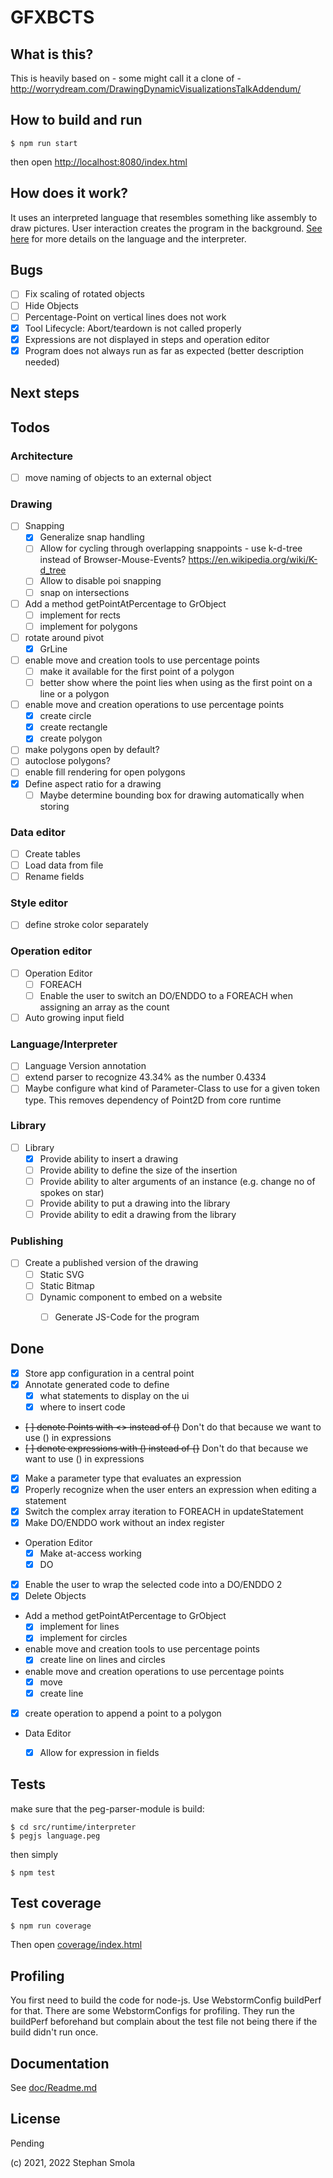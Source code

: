 GFXBCTS
=======

## What is this?

This is heavily based on - some might call it a clone of - http://worrydream.com/DrawingDynamicVisualizationsTalkAddendum/

## How to build and run

`$ npm run start`

then open [http://localhost:8080/index.html](http://localhost:8080/index.html)

## How does it work?

It uses an interpreted language that resembles something like assembly to draw pictures. User interaction
creates the program in the background. [See here](doc/opcodes.md) for more details on the language and the interpreter.

## Bugs
* [ ] Fix scaling of rotated objects
* [ ] Hide Objects
* [ ] Percentage-Point on vertical lines does not work
* [x] Tool Lifecycle: Abort/teardown is not called properly 
* [x] Expressions are not displayed in steps and operation editor
* [x] Program does not always run as far as expected (better description needed)

## Next steps

## Todos

### Architecture
* [ ] move naming of objects to an external object

### Drawing
* [ ] Snapping
  * [x] Generalize snap handling 
  * [ ] Allow for cycling through overlapping snappoints - use k-d-tree instead of Browser-Mouse-Events? https://en.wikipedia.org/wiki/K-d_tree
  * [ ] Allow to disable poi snapping
  * [ ] snap on intersections
* [ ] Add a method getPointAtPercentage to GrObject
  * [ ] implement for rects
  * [ ] implement for polygons
* [ ] rotate around pivot
  * [x] GrLine
* [ ] enable move and creation tools to use percentage points
  * [ ] make it available for the first point of a polygon
  * [ ] better show where the point lies when using as the first point on a line or a polygon
* [ ] enable move and creation operations to use percentage points
  * [x] create circle
  * [x] create rectangle
  * [x] create polygon
* [ ] make polygons open by default?
* [ ] autoclose polygons?
* [ ] enable fill rendering for open polygons
* [x] Define aspect ratio for a drawing
  * [ ] Maybe determine bounding box for drawing automatically when storing

### Data editor
* [ ] Create tables
* [ ] Load data from file
* [ ] Rename fields

### Style editor
* [ ] define stroke color separately

### Operation editor
* [ ] Operation Editor
  * [ ] FOREACH
  * [ ] Enable the user to switch an DO/ENDDO to a FOREACH when assigning an array as the count
* [ ] Auto growing input field

### Language/Interpreter
* [ ] Language Version annotation
* [ ] extend parser to recognize 43.34% as  the number 0.4334
* [ ] Maybe configure what kind of Parameter-Class to use for a given token type. This removes dependency of Point2D from core runtime

### Library
* [ ] Library
  * [x] Provide ability to insert a drawing
  * [ ] Provide ability to define the size of the insertion
  * [ ] Provide ability to alter arguments of an instance (e.g. change no of spokes on star)
  * [ ] Provide ability to put a drawing into the library
  * [ ] Provide ability to edit a drawing from the library

### Publishing
* [ ] Create a published version of the drawing
  * [ ] Static SVG
  * [ ] Static Bitmap
  * [ ] Dynamic component to embed on a website
    * [ ] Generate JS-Code for the program



## Done
* [x] Store app configuration in a central point
* [x] Annotate generated code to define
  * [x] what statements to display on the ui
  * [x] where to insert code
* ~~[ ] denote Points with <> instead of ()~~ Don't do that because we want to use () in expressions
* ~~[ ] denote expressions with () instead of {}~~ Don't do that because we want to use () in expressions
* [x] Make a parameter type that evaluates an expression
* [x] Properly recognize when the user enters an expression when editing a statement
* [x] Switch the complex array iteration to FOREACH in updateStatement
* [x] Make DO/ENDDO work without an index register
* Operation Editor
  * [x] Make at-access working
  * [x] DO
* [x] Enable the user to wrap the selected code into a DO/ENDDO 2
* [x] Delete Objects
* Add a method getPointAtPercentage to GrObject
  * [x] implement for lines
  * [x] implement for circles
* enable move and creation tools to use percentage points
  * [x] create line on lines and circles
* enable move and creation operations to use percentage points
  * [x] move
  * [x] create line
* [x] create operation to append a point to a polygon
* Data Editor
  * [x] Allow for expression in fields


## Tests

make sure that the peg-parser-module is build:

```
$ cd src/runtime/interpreter
$ pegjs language.peg
```


then simply

`$ npm test`

## Test coverage

`$ npm run coverage`

Then open [coverage/index.html](coverage/index.html)

## Profiling

You first need to build the code for node-js. Use WebstormConfig buildPerf for that.
There are some WebstormConfigs for profiling. They run the buildPerf beforehand but complain about
the test file not being there if the build didn't run once.

## Documentation

See [doc/Readme.md](doc/Readme.md)


## License

Pending

(c) 2021, 2022 Stephan Smola